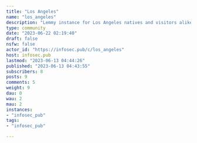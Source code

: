 ```yaml
---
title: "Los Angeles" 
name: "los_angeles"
description: "Lemmy instance for Los Angeles natives and visitors alike!! Feel free to post anything related to LA, including attractions, food, weather, county wide alerts/incidents, and more."
type: community
date: "2023-06-22 02:19:40"
draft: false
nsfw: false
actor_id: "https://infosec.pub/c/los_angeles"
host: infosec.pub
lastmod: "2023-06-13 04:44:26"
published: "2023-06-13 04:43:55"
subscribers: 8
posts: 9
comments: 5
weight: 9
dau: 0
wau: 2
mau: 2
instances:
- "infosec_pub"
tags: 
- "infosec_pub"

---
```

